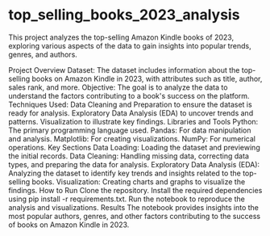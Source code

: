 # top_selling_books_2023_analysis

This project analyzes the top-selling Amazon Kindle books of 2023, exploring various aspects of the data to gain insights into popular trends, genres, and authors.

Project Overview
Dataset: The dataset includes information about the top-selling books on Amazon Kindle in 2023, with attributes such as title, author, sales rank, and more.
Objective: The goal is to analyze the data to understand the factors contributing to a book's success on the platform.
Techniques Used:
Data Cleaning and Preparation to ensure the dataset is ready for analysis.
Exploratory Data Analysis (EDA) to uncover trends and patterns.
Visualization to illustrate key findings.
Libraries and Tools
Python: The primary programming language used.
Pandas: For data manipulation and analysis.
Matplotlib: For creating visualizations.
NumPy: For numerical operations.
Key Sections
Data Loading: Loading the dataset and previewing the initial records.
Data Cleaning: Handling missing data, correcting data types, and preparing the data for analysis.
Exploratory Data Analysis (EDA): Analyzing the dataset to identify key trends and insights related to the top-selling books.
Visualization: Creating charts and graphs to visualize the findings.
How to Run
Clone the repository.
Install the required dependencies using pip install -r requirements.txt.
Run the notebook to reproduce the analysis and visualizations.
Results
The notebook provides insights into the most popular authors, genres, and other factors contributing to the success of books on Amazon Kindle in 2023.
